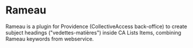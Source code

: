 # Rameau
Rameau is a plugin for Providence (CollectiveAccess back-office) to create subject headings ("vedettes-matières") inside CA Lists Items, combining Rameau keywords from webservice.
